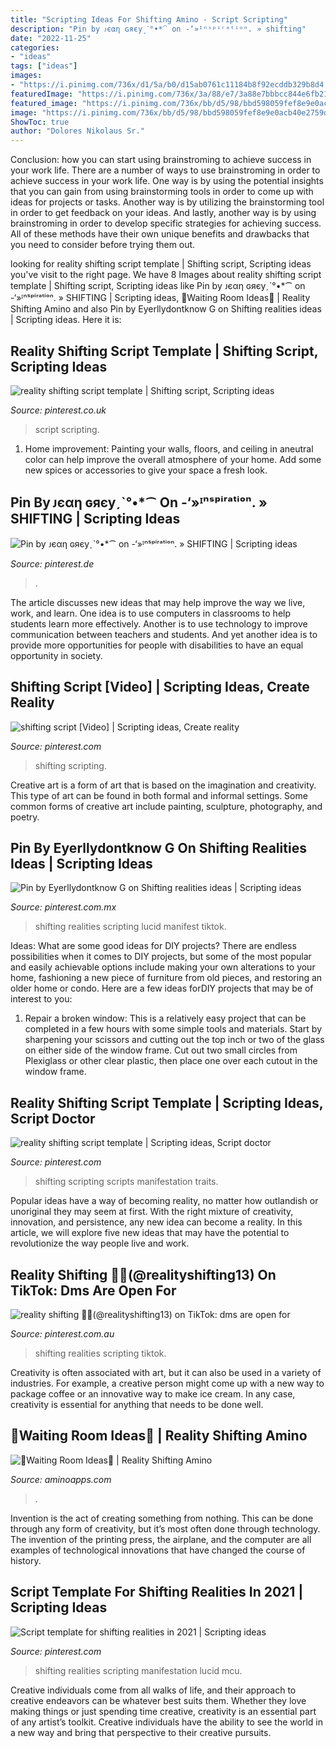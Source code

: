```yaml
---
title: "Scripting Ideas For Shifting Amino - Script Scripting"
description: "Pin by ᴊєαη ɢяєуˏˋ°•*⁀ on -‘»ᴵⁿˢᵖⁱʳᵃᵗⁱᵒⁿ. » shifting"
date: "2022-11-25"
categories:
- "ideas"
tags: ["ideas"]
images:
- "https://i.pinimg.com/736x/d1/5a/b0/d15ab0761c11184b8f92ecddb329b8d4.jpg"
featuredImage: "https://i.pinimg.com/736x/3a/88/e7/3a88e7bbbcc844e6fb2125e04bf55433.jpg"
featured_image: "https://i.pinimg.com/736x/bb/d5/98/bbd598059fef8e9e0acb40e2759d5a52.jpg"
image: "https://i.pinimg.com/736x/bb/d5/98/bbd598059fef8e9e0acb40e2759d5a52.jpg"
ShowToc: true
author: "Dolores Nikolaus Sr."
---
```



Conclusion: how you can start using brainstroming to achieve success in your work life.
There are a number of ways to use brainstroming in order to achieve success in your work life. One way is by using the potential insights that you can gain from using brainstorming tools in order to come up with ideas for projects or tasks. Another way is by utilizing the brainstorming tool in order to get feedback on your ideas. And lastly, another way is by using brainstroming in order to develop specific strategies for achieving success. All of these methods have their own unique benefits and drawbacks that you need to consider before trying them out.

	

		
looking for reality shifting script template | Shifting script, Scripting ideas you've visit to the right page. We have 8 Images about reality shifting script template | Shifting script, Scripting ideas like Pin by ᴊєαη ɢяєуˏˋ°•*⁀ on -‘»ᴵⁿˢᵖⁱʳᵃᵗⁱᵒⁿ. » SHIFTING | Scripting ideas, 🍰Waiting Room Ideas🍰 | Reality Shifting Amino and also Pin by Eyerllydontknow G on Shifting realities ideas | Scripting ideas. Here it is:
		
    
## Reality Shifting Script Template | Shifting Script, Scripting Ideas

<img loading=lazy src="https://i.pinimg.com/736x/3a/88/e7/3a88e7bbbcc844e6fb2125e04bf55433.jpg" onerror="this.onerror=null;this.src='https://tse4.mm.bing.net/th?id=OIP.hHnlAFYIWIkxmeVY5sBEoAHaPp&amp;pid=15.1';" alt="reality shifting script template | Shifting script, Scripting ideas">

_Source: pinterest.co.uk_

>script scripting. 

	

1. Home improvement: Painting your walls, floors, and ceiling in aneutral color can help improve the overall atmosphere of your home. Add some new spices or accessories to give your space a fresh look. 

    
## Pin By ᴊєαη ɢяєуˏˋ°•*⁀ On -‘»ᴵⁿˢᵖⁱʳᵃᵗⁱᵒⁿ. » SHIFTING | Scripting Ideas

<img loading=lazy src="https://i.pinimg.com/736x/bb/d5/98/bbd598059fef8e9e0acb40e2759d5a52.jpg" onerror="this.onerror=null;this.src='https://tse2.mm.bing.net/th?id=OIP.D63qIBfv0zP_-VCC_OUFFAHaND&amp;pid=15.1';" alt="Pin by ᴊєαη ɢяєуˏˋ°•*⁀ on -‘»ᴵⁿˢᵖⁱʳᵃᵗⁱᵒⁿ. » SHIFTING | Scripting ideas">

_Source: pinterest.de_

>. 

	

The article discusses new ideas that may help improve the way we live, work, and learn. One idea is to use computers in classrooms to help students learn more effectively. Another is to use technology to improve communication between teachers and students. And yet another idea is to provide more opportunities for people with disabilities to have an equal opportunity in society.

    
## Shifting Script [Video] | Scripting Ideas, Create Reality

<img loading=lazy src="https://i.pinimg.com/736x/ec/dc/07/ecdc07c34d7218cfbe91e9d888d6b725.jpg" onerror="this.onerror=null;this.src='https://tse4.mm.bing.net/th?id=OIP.b8nMJVbmJ34z7wYEDmdBwgHaNK&amp;pid=15.1';" alt="shifting script [Video] | Scripting ideas, Create reality">

_Source: pinterest.com_

>shifting scripting. 

	

Creative art is a form of art that is based on the imagination and creativity. This type of art can be found in both formal and informal settings. Some common forms of creative art include painting, sculpture, photography, and poetry.

    
## Pin By Eyerllydontknow G On Shifting Realities Ideas | Scripting Ideas

<img loading=lazy src="https://i.pinimg.com/736x/4a/66/45/4a66456034066f2d9bdf0c949bfa60d9.jpg" onerror="this.onerror=null;this.src='https://tse1.mm.bing.net/th?id=OIP.SwdWJz568_MKP5f0FQjA6wHaNK&amp;pid=15.1';" alt="Pin by Eyerllydontknow G on Shifting realities ideas | Scripting ideas">

_Source: pinterest.com.mx_

>shifting realities scripting lucid manifest tiktok. 

	

Ideas: What are some good ideas for DIY projects?
There are endless possibilities when it comes to DIY projects, but some of the most popular and easily achievable options include making your own alterations to your home, fashioning a new piece of furniture from old pieces, and restoring an older home or condo. Here are a few ideas forDIY projects that may be of interest to you: 
1. Repair a broken window: This is a relatively easy project that can be completed in a few hours with some simple tools and materials. Start by sharpening your scissors and cutting out the top inch or two of the glass on either side of the window frame. Cut out two small circles from Plexiglass or other clear plastic, then place one over each cutout in the window frame.

    
## Reality Shifting Script Template | Scripting Ideas, Script Doctor

<img loading=lazy src="https://i.pinimg.com/736x/d1/5a/b0/d15ab0761c11184b8f92ecddb329b8d4.jpg" onerror="this.onerror=null;this.src='https://tse1.mm.bing.net/th?id=OIP.gsbchnepAK0vx_xF0hS0vAHaJm&amp;pid=15.1';" alt="reality shifting script template | Scripting ideas, Script doctor">

_Source: pinterest.com_

>shifting scripting scripts manifestation traits. 

	

Popular ideas have a way of becoming reality, no matter how outlandish or unoriginal they may seem at first. With the right mixture of creativity, innovation, and persistence, any new idea can become a reality. In this article, we will explore five new ideas that may have the potential to revolutionize the way people live and work.

    
## Reality Shifting 🍏💚(@realityshifting13) On TikTok: Dms Are Open For

<img loading=lazy src="https://i.pinimg.com/736x/6e/0a/ed/6e0aed077c1b9ac9286b0399832a3cf2.jpg" onerror="this.onerror=null;this.src='https://tse1.mm.bing.net/th?id=OIP.2JriJajubjxi6hIHizCv6QHaNJ&amp;pid=15.1';" alt="reality shifting 🍏💚(@realityshifting13) on TikTok: dms are open for">

_Source: pinterest.com.au_

>shifting realities scripting tiktok. 

	

Creativity is often associated with art, but it can also be used in a variety of industries. For example, a creative person might come up with a new way to package coffee or an innovative way to make ice cream. In any case, creativity is essential for anything that needs to be done well.

    
## 🍰Waiting Room Ideas🍰 | Reality Shifting Amino

<img loading=lazy src="https://pm1.narvii.com/7907/27a55ac3c6fe61addafcaee17f66e02304ee1b59r1-736-920v2_hq.jpg" onerror="this.onerror=null;this.src='https://tse2.mm.bing.net/th?id=OIP.aetIN2TcdJlwY7diDQDI0AHaJQ&amp;pid=15.1';" alt="🍰Waiting Room Ideas🍰 | Reality Shifting Amino">

_Source: aminoapps.com_

>. 

	

Invention is the act of creating something from nothing. This can be done through any form of creativity, but it’s most often done through technology. The invention of the printing press, the airplane, and the computer are all examples of technological innovations that have changed the course of history.

    
## Script Template For Shifting Realities In 2021 | Scripting Ideas

<img loading=lazy src="https://i.pinimg.com/736x/54/e3/ae/54e3ae80a28c7dfd58feed8a0726f768.jpg" onerror="this.onerror=null;this.src='https://tse4.mm.bing.net/th?id=OIP.lZA9QWB1zc0uZD_TgY0OrAHaJg&amp;pid=15.1';" alt="Script template for shifting realities in 2021 | Scripting ideas">

_Source: pinterest.com_

>shifting realities scripting manifestation lucid mcu. 

	

Creative individuals come from all walks of life, and their approach to creative endeavors can be whatever best suits them. Whether they love making things or just spending time creative, creativity is an essential part of any artist’s toolkit. Creative individuals have the ability to see the world in a new way and bring that perspective to their creative pursuits.

